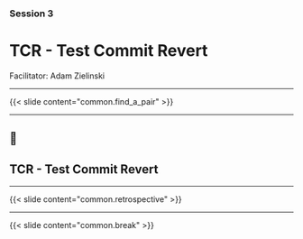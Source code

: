 ### Session 3

# TCR - Test Commit Revert

Facilitator: Adam Zielinski

---

{{< slide content="common.find_a_pair" >}}

---

## 📝
## TCR - Test Commit Revert

---

{{< slide content="common.retrospective" >}}

---

{{< slide content="common.break" >}}
